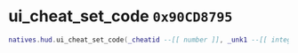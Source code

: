# ui_cheat_set_code `0x90CD8795`

```lua
natives.hud.ui_cheat_set_code(_cheatid --[[ number ]], _unk1 --[[ integer ]])
```